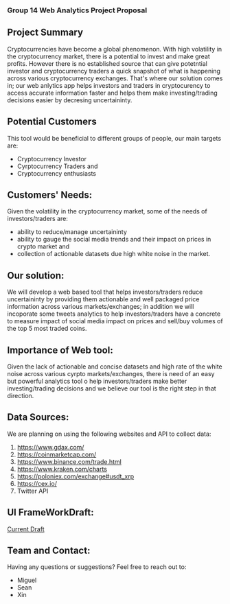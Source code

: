 ### Group 14 Web Analytics Project Proposal

## Project Summary

Cryptocurrencies have become a global phenomenon. With high volatility in the cryptocurrency market, there is a potential to invest and make great profits. However there is no established source that can give potetntial investor and cryptocurrency traders a quick snapshot of what is happening across various cryptocurrency exchanges. That's where our solution comes in; our web anlytics app helps investors and traders in cryptocurency to access accurate information faster and helps them make investing/trading decisions easier by decresing uncertaininty.

## Potential Customers 

This tool would be beneficial to different groups of people, our main targets are:

- Cryptocurrency Investor
- Cyrptocurrency Traders and 
- Cryptocurrency enthusiasts

## Customers' Needs:

Given the volatility in the cryptocurrency market, some of the needs of investors/traders are:
- ability to reduce/manage uncertaininty 
- ability to gauge the social media trends and their impact on prices in crypto market and 
- collection of actionable datasets due high white noise in the market.

## Our solution:

We will develop a web based tool that helps investors/traders reduce uncertaininty by providing them actionable and well packaged price information across various markets/exchanges; in addition we will incoporate some tweets analytics to help investors/traders have a concrete to measure impact of social media impact on prices and sell/buy volumes of the top 5 most traded coins.

## Importance of Web tool:

Given the lack of actionable and concise datasets and high rate of the white noise across various cyrpto markets/exchanges, there is need of an easy but powerful analytics tool o help investors/traders make better investing/trading decisions and we believe our tool is the right step in that direction.

## Data Sources:

We are planning on using the following websites and API to collect data:
1. https://www.gdax.com/
2. https://coinmarketcap.com/
3. https://www.binance.com/trade.html
4. https://www.kraken.com/charts
5. https://poloniex.com/exchange#usdt_xrp
6. https://cex.io/
7. Twitter API

## UI FrameWorkDraft:
[Current Draft](https://github.com/95880-A3-SP18/web-analytics-group-14/blob/master/Group14_UIFrameWork/Python_UI_Draft.jpg)

## Team  and  Contact:

Having any questions or suggestions? Feel free to reach out to:
- Miguel 
- Sean 
- Xin 
